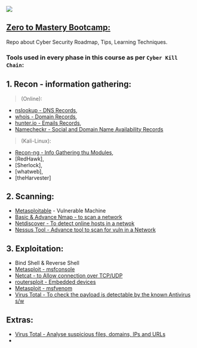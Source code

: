 ![](https://img.shields.io/badge/ZtoM-BootCamp-purple)

## [Zero to Mastery Bootcamp:](https://www.udemy.com/course/complete-ethical-hacking-bootcamp-zero-to-mastery/)
Repo about Cyber Security Roadmap, Tips, Learning Techniques.

### Tools used in every phase in this course as per `Cyber Kill Chain`:
## 1. Recon - information gathering:
> (Online):
- [nslookup - DNS Records](https://www.nslookup.io/),
- [whois - Domain Records](https://www.whois.com/),
- [hunter.io - Emails Records](https://hunter.io/),
- [Namecheckr - Social and Domain Name Availability Records](https://www.namecheckr.com/)
  
> (Kali-Linux):
- [Recon-ng - Info Gathering thu Modules](https://github.com/lanmaster53/recon-ng),
- [RedHawk],
- [Sherlock],
- [whatweb],
- [theHarvester]

## 2. Scanning:
- [Metasploitable](https://information.rapid7.com/download-metasploitable-2017.html?LS=1631875&CS=web) - Vulnerable Machine
- [Basic & Advance Nmap - to scan a network](https://nmap.org/)
- [Netdiscover - To detect online hosts in a netwok](https://www.kali.org/tools/netdiscover/)
- [Nessus Tool -  Advance tool to scan for vuln in a Network](https://www.tenable.com/products/nessus/nessus-essentials)

## 3. Exploitation:
- Bind Shell & Reverse Shell
- [Metasploit - msfconsole](https://www.metasploit.com/)
- [Netcat - to Allow connection over TCP/UDP](https://www.kali.org/tools/netcat/)
- [routersploit - Embedded devices](https://github.com/threat9/routersploit)
- [Metasploit - msfvenom](https://www.metasploit.com/)
- [Virus Total - To check the payload is detectable by the known Antivirus s/w](https://www.virustotal.com/gui/home/upload)

## Extras:
- [Virus Total - Analyse suspicious files, domains, IPs and URLs](https://www.virustotal.com/gui/home/upload)
- 


